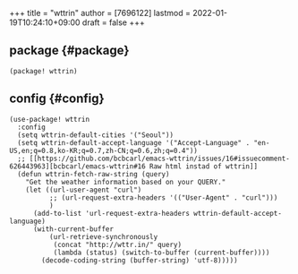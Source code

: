 +++
title = "wttrin"
author = [7696122]
lastmod = 2022-01-19T10:24:10+09:00
draft = false
+++

## package {#package}

```elisp
(package! wttrin)
```


## config {#config}

```elisp
(use-package! wttrin
  :config
  (setq wttrin-default-cities '("Seoul"))
  (setq wttrin-default-accept-language '("Accept-Language" . "en-US,en;q=0.8,ko-KR;q=0.7,zh-CN;q=0.6,zh;q=0.4"))
  ;; [[https://github.com/bcbcarl/emacs-wttrin/issues/16#issuecomment-626443963][bcbcarl/emacs-wttrin#16 Raw html instad of wttrin]]
  (defun wttrin-fetch-raw-string (query)
    "Get the weather information based on your QUERY."
    (let ((url-user-agent "curl")
          ;; (url-request-extra-headers '(("User-Agent" . "curl")))
          )
      (add-to-list 'url-request-extra-headers wttrin-default-accept-language)
      (with-current-buffer
          (url-retrieve-synchronously
           (concat "http://wttr.in/" query)
           (lambda (status) (switch-to-buffer (current-buffer))))
        (decode-coding-string (buffer-string) 'utf-8)))))
```
